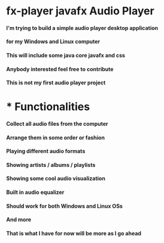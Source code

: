 # fx-player javafx Audio Player
#### I'm trying to build a simple audio player desktop application 
#### for my Windows and Linux computer
#### This will include some java core javafx and css
#### Anybody interested feel free to contribute
#### This is not my first audio player project 
# * Functionalities
#### Collect all audio files from the computer
#### Arrange them in some order or fashion
#### Playing different audio formats
#### Showing artists / albums / playlists
#### Showing some cool audio visualization
#### Built in audio equalizer
#### Should work for both Windows and Linux OSs
#### And more
#### That is what I have for now will be more as I go ahead


